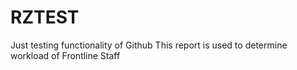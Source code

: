 # RZTEST
Just testing functionality of Github
This report is used to determine workload of Frontline Staff
